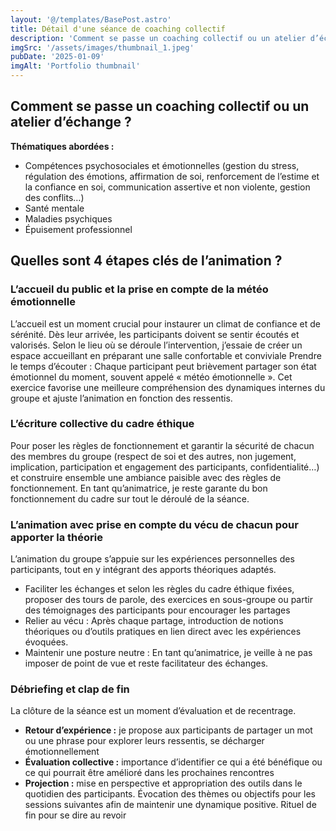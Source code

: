 ```yaml
---
layout: '@/templates/BasePost.astro'
title: Détail d'une séance de coaching collectif
description: 'Comment se passe un coaching collectif ou un atelier d’échange ?'
imgSrc: '/assets/images/thumbnail_1.jpeg'
pubDate: '2025-01-09'
imgAlt: 'Portfolio thumbnail'
---
```


## Comment se passe un coaching collectif ou un atelier d’échange ?

**Thématiques abordées :**

- Compétences psychosociales et émotionnelles (gestion du stress, régulation des émotions, affirmation de soi,
  renforcement de l’estime et la confiance en soi, communication assertive et non violente, gestion des conflits…)
- Santé mentale
- Maladies psychiques
- Épuisement professionnel

## Quelles sont 4 étapes clés de l’animation ?

### L’accueil du public et la prise en compte de la météo émotionnelle

L’accueil est un moment crucial pour instaurer un climat de confiance et de sérénité. Dès leur arrivée, les participants
doivent se sentir écoutés et valorisés. Selon le lieu où se déroule l’intervention, j’essaie de créer un espace
accueillant en préparant une salle confortable et conviviale Prendre le temps d’écouter : Chaque participant peut
brièvement partager son état émotionnel du moment, souvent appelé « météo émotionnelle ». Cet exercice favorise une
meilleure compréhension des dynamiques internes du groupe et ajuste l’animation en fonction des ressentis.

### L’écriture collective du cadre éthique

Pour poser les règles de fonctionnement et garantir la sécurité de chacun des membres du groupe (respect de soi et des
autres, non jugement, implication, participation et engagement des participants, confidentialité…) et construire
ensemble une ambiance paisible avec des règles de fonctionnement. En tant qu’animatrice, je reste garante du bon
fonctionnement du cadre sur tout le déroulé de la séance.

### L’animation avec prise en compte du vécu de chacun pour apporter la théorie

L’animation du groupe s’appuie sur les expériences personnelles des participants, tout en y intégrant des apports
théoriques adaptés.

- Faciliter les échanges et selon les règles du cadre éthique fixées, proposer des tours de parole, des exercices en
  sous-groupe ou partir des témoignages des participants pour encourager les partages
- Relier au vécu : Après chaque partage, introduction de notions théoriques ou d’outils pratiques en lien direct avec
  les expériences évoquées.
- Maintenir une posture neutre : En tant qu’animatrice, je veille à ne pas imposer de point de vue et reste facilitateur
  des échanges.

### Débriefing et clap de fin

La clôture de la séance est un moment d’évaluation et de recentrage.

- **Retour d’expérience :** je propose aux participants de partager un mot ou une phrase pour explorer leurs ressentis,
  se décharger émotionnellement
- **Évaluation collective :** importance d’identifier ce qui a été bénéfique ou ce qui pourrait être amélioré dans les
  prochaines rencontres
- **Projection :** mise en perspective et appropriation des outils dans le quotidien des participants. Évocation des
  thèmes ou objectifs pour les sessions suivantes afin de maintenir une dynamique positive.
  Rituel de fin pour se dire au revoir
